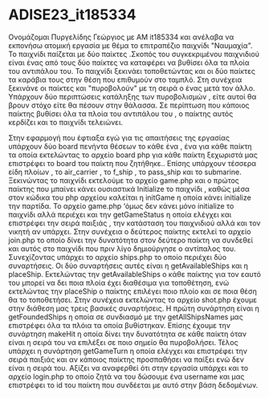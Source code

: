 # ADISE23_it185334
Ονομάζομαι Πυργελίδης Γεώργιος με ΑΜ it185334 και ανέλαβα να εκπονήσω ατομική εργασία με θέμα το επιτραπέζιο παιχνίδι "Ναυμαχία". Το παιχνίδι παίζεται με δύο παίκτες .Σκοπός  του  συγκεκριμένου παιχνιδιού είναι ένας από τους δύο παίκτες να καταφέρει να βυθίσει όλα τα πλοία του αντιπάλου του. Το παιχνίδι ξεκινάει τοποθετώντας και οι δύο παίκτες τα καράβια τους στην θέση που επιθυμούν στο ταμπλό. Στη συνέχεια ξεκινάνε οι παίκτες και  "πυροβολούν" με τη σειρά ο ένας μετά τον άλλο. Υπάρχουν δύο περιπτώσεις κατάληξης των πυροβολισμών , είτε αυτοί θα βρουν στόχο είτε θα πέσουν στην θάλασσα. Σε περίπτωση που κάποιος παίκτης βυθίσει όλα τα πλοία του αντιπάλου του , ο παίκτης αυτός κερδίζει και το παιχνίδι τελειώνει.

Στην εφαρμογή που έφτιαξα εγώ για τις απαιτήσεις της εργασίας υπάρχουν δύο board πενήντα θέσεων το κάθε ένα , ένα για κάθε παίκτη τα οποία εκτελώντας το αρχείο board php για κάθε παίκτη ξεχωριστά μας επιστρέφει το board του παίκτη που ζητήθηκε.. Επίσης υπάρχουν τέσσερα είδη πλοίων , το air_carrier , το f_ship , το pass_ship και το submarine. Ξεκινώντας το παιχνίδι εκτελούμε το αρχείο game.php και ο πρώτος παίκτης που μπαίνει κάνει ουσιαστικά  Initialize το παιχνίδι , καθώς μέσα στον κώδικα του  php αρχείου καλείται η initGame η οποία κάνει initialize την παρτίδα. Το αρχείο game.php ‘όμως δεν κάνει μόνο initialize το παιχνίδι αλλά περιέχει και την getGameStatus η οποία ελέγχει και επιστρέφει την σειρά παιξιάς  , την κατάσταση του παιχνιδιού αλλά και τον νικητή αν υπάρχει. Στην συνέχεια ο δεύτερος παίκτης εκτελεί το αρχείο join.php  το οποίο δίνει την δυνατότητα στον δεύτερο παίκτη να συνδεθεί και αυτός στο παιχνίδι που πριν λίγο δημιούργησε ο αντίπαλος του.   Συνεχίζοντας υπάρχει το αρχείο ships.php το οποίο περιέχει δύο συναρτήσεις. Οι δύο συναρτήσεις  αυτές είναι η getAvailableShips και η  placeShip. Εκτελώντας την getAvailableShips ο κάθε παίκτης για τον εαυτό του μπορεί να δει ποια πλοία έχει διαθέσιμα για τοποθέτηση, ενώ εκτελώντας την placeShip ο παίκτης επιλέγει ποιο πλοίο και σε ποια θέση θα το τοποθετήσει. Στην συνέχεια εκτελώντας το αρχείο shot.php έχουμε στην διάθεση μας τρεις βασικές συναρτήσεις. Η πρώτη συνάρτηση είναι η getFoundedShips η οποία σε συνδιασμό με την getAllShipsNames μας επιστρέφει όλα τα πλόια τα οποία βυθίστηκαν. Επίσης  έχουμε την συνάρτηση makeHit η οποία δίνει την δυνατότητα σε κάθε παίκτη όταν είναι η σειρά του να επιλέξει σε ποιο σημείο θα πυροβολήσει. Τέλος υπάρχει η συνάρτηση getGameTurn η οποία ελέγχει και επιστρέφει την σειρά παιξιάς και αν κάποιος παίκτης προσπαθήσει να παίξει ενώ δεν είναι η σειρά του. Αξίζει να αναφερθεί ότι στην εργασία υπάρχει και το αρχείο  login.php το οποίο ζητά να του δώσουμε ένα username και μας επιστρέφει το id του παίκτη που συνδέεται με αυτό στην βάση δεδομένων.
